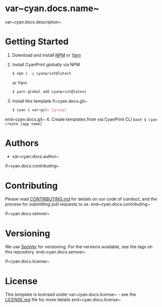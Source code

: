 # var~cyan.docs.name~
var~cyan.docs.description~

# Getting Started
1. Download and install [NPM](https://nodejs.org/en/download/) or [Yarn](https://yarnpkg.com/)
2. Install CyanPrint globally via NPM
    ```bash
    $ npm i -g cyanprint@latest
    ```
    
    or Yarn
    ```bash
    $ yarn global add cyanprint@latest 
    ```
   
     
3. Install this template
if~cyan.docs.git~
    ```bash
    $ cyan i var~git~ [group]
    ```
end~cyan.docs.git~
4. Create templates from via CyanPrint CLI
    ```bash
    $ cyan create [app name]
    ```
    
# Authors
 - var~cyan.docs.author~
 
if~cyan.docs.contributing~
# Contributing
Please read [CONTRIBUTING.md](CONTRIBUTING.MD) for details on our code of conduct, and the process for submitting pull requests to us.
end~cyan.docs.contributing~

if~cyan.docs.semver~
# Versioning
We use [SemVer](https://semver.org/) for versioning. 
For the versions available, see the tags on this repository.
end~cyan.docs.semver~
 
 if~cyan.docs.license~
# License
This template is licensed under var~cyan.docs.license~ - see the [LICENSE.md](LICENSE.MD) file for more details
end~cyan.docs.license~